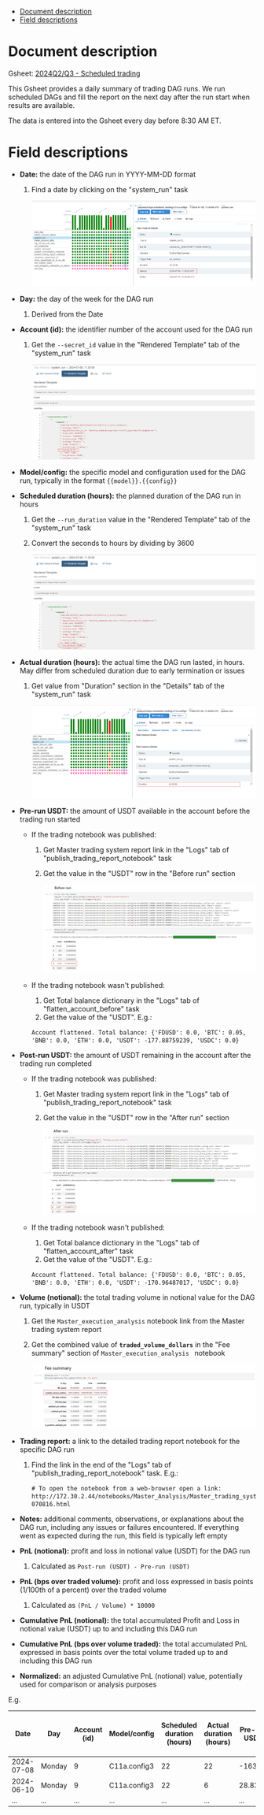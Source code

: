 

<!-- toc -->

- [Document description](#document-description)
- [Field descriptions](#field-descriptions)

<!-- tocstop -->

# Document description

Gsheet:
[2024Q2/Q3 - Scheduled trading](https://docs.google.com/spreadsheets/d/1abvqin3UXJUYmaOD999IBZDoOFGYjUk-4sP7Bd37Ukw/)

This Gsheet provides a daily summary of trading DAG runs. We run scheduled DAGs
and fill the report on the next day after the run start when results are
available.

The data is entered into the Gsheet every day before 8:30 AM ET.

# Field descriptions

- **Date:** the date of the DAG run in YYYY-MM-DD format

  1. Find a date by clicking on the "system_run" task

     ![alt_text](figs/trading_run_summary_sheet/image1.png)

- **Day:** the day of the week for the DAG run

  1. Derived from the Date

- **Account (id):** the identifier number of the account used for the DAG run

  1. Get the `--secret_id` value in the "Rendered Template" tab of the
     "system_run" task

     ![alt_text](figs/trading_run_summary_sheet/image2.png)

- **Model/config:** the specific model and configuration used for the DAG run,
  typically in the format `{{model}}.{{config}}`

- **Scheduled duration (hours):** the planned duration of the DAG run in hours

  1. Get the `--run_duration` value in the "Rendered Template" tab of the
     "system_run" task
  2. Convert the seconds to hours by dividing by 3600

     ![alt_text](figs/trading_run_summary_sheet/image3.png)

- **Actual duration (hours):** the actual time the DAG run lasted, in hours. May
  differ from scheduled duration due to early termination or issues

  1. Get value from "Duration" section in the "Details" tab of the "system_run"
     task

     ![alt_text](figs/trading_run_summary_sheet/image4.png)

- **Pre-run USDT:** the amount of USDT available in the account before the
  trading run started
  - If the trading notebook was published:

    1. Get Master trading system report link in the "Logs" tab of
       "publish_trading_report_notebook" task
    2. Get the value in the "USDT" row in the "Before run" section

       ![alt_text](figs/trading_run_summary_sheet/image6.png)
  - If the trading notebook wasn't published:

    1. Get Total balance dictionary in the "Logs" tab of
       "flatten_account_before" task
    2. Get the value of the "USDT". E.g.:
    ```
    Account flattened. Total balance: {'FDUSD': 0.0, 'BTC': 0.05, 'BNB': 0.0, 'ETH': 0.0, 'USDT': -177.88759239, 'USDC': 0.0}
    ```

- **Post-run USDT:** the amount of USDT remaining in the account after the
  trading run completed
  - If the trading notebook was published:

    1. Get Master trading system report link in the "Logs" tab of
       "publish_trading_report_notebook" task
    2. Get the value in the "USDT" row in the "After run" section

       ![alt_text](figs/trading_run_summary_sheet/image7.png)
  - If the trading notebook wasn't published:

    1. Get Total balance dictionary in the "Logs" tab of "flatten_account_after"
       task
    2. Get the value of the "USDT". E.g.:
    ```
    Account flattened. Total balance: {'FDUSD': 0.0, 'BTC': 0.05, 'BNB': 0.0, 'ETH': 0.0, 'USDT': -170.96487017, 'USDC': 0.0}
    ```

- **Volume (notional):** the total trading volume in notional value for the DAG
  run, typically in USDT

  1. Get the `Master_execution_analysis` notebook link from the Master trading
     system report
  2. Get the combined value of **`traded_volume_dollars`** in the "Fee summary"
     section of `Master_execution_analysis ` notebook

     ![alt_text](figs/trading_run_summary_sheet/image5.png)

- **Trading report:** a link to the detailed trading report notebook for the
  specific DAG run

  1. Find the link in the end of the "Logs" tab of
     "publish_trading_report_notebook" task. E.g.:
     ```
     # To open the notebook from a web-browser open a link:
     http://172.30.2.44/notebooks/Master_Analysis/Master_trading_system_report.0.20240711-070816.html
     ```

- **Notes:** additional comments, observations, or explanations about the DAG
  run, including any issues or failures encountered. If everything went as
  expected during the run, this field is typically left empty

- **PnL (notional):** profit and loss in notional value (USDT) for the DAG run

  1. Calculated as `Post-run (USDT) - Pre-run (USDT)`

- **PnL (bps over traded volume):** profit and loss expressed in basis points
  (1/100th of a percent) over the traded volume

  1. Calculated as `(PnL / Volume) * 10000`

- **Cumulative PnL (notional):** the total accumulated Profit and Loss in
  notional value (USDT) up to and including this DAG run

- **Cumulative PnL (bps over volume traded):** the total accumulated PnL
  expressed in basis points over the total volume traded up to and including
  this DAG run

- **Normalized:** an adjusted Cumulative PnL (notional) value, potentially used
  for comparison or analysis purposes

E.g.

| Date       | Day    | Account (id) | Model/config | Scheduled duration (hours) | Actual duration (hours) | Pre-run USDT | Post-run USDT | Volume (notional) | Trading report                                                                                             | Notes                                                               | PnL (notional) | PnL (bps over traded volume) | Cumulative PnL (notional) | Cumulative PnL (bps over volume traded) | Normalized |
| ---------- | ------ | ------------ | ------------ | -------------------------- | ----------------------- | ------------ | ------------- | ----------------- | ---------------------------------------------------------------------------------------------------------- | ------------------------------------------------------------------- | -------------- | ---------------------------- | ------------------------- | --------------------------------------- | ---------- |
| 2024-07-08 | Monday | 9            | C11a.config3 | 22                         | 22                      | -163.09      | -177.89       | 11441.03          | [Report](http://172.30.2.44/notebooks/Master_Analysis/Master_trading_system_report.0.20240709-070909.html) |                                                                     | -14.80         | -12.94                       | -177.89                   | -3.30                                   | -83.29     |
| 2024-06-10 | Monday | 9            | C11a.config3 | 22                         | 6                       | 28.83        | 50.10         | 4537.60           | [Report](http://172.30.2.44/notebooks/Master_Analysis/Master_trading_system_report.0.20240610-142809.html) | Failed because of https://github.com/cryptokaizen/cmamp/issues/8552 | 21.28          | 46.89                        | 50.10                     | 2.34                                    | 144.70     |
| ...        | ...    | ...          | ...          | ...                        | ...                     | ...          | ...           | ...               | ...                                                                                                        | ...                                                                 | ...            | ...                          | ...                       | ...                                     | ...        |
